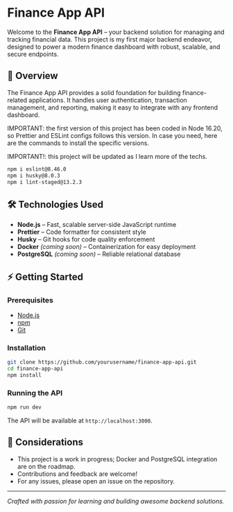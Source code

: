 # Finance App API

Welcome to the **Finance App API** – your backend solution for managing and tracking financial data. This project is my first major backend endeavor, designed to power a modern finance dashboard with robust, scalable, and secure endpoints.

## 🚀 Overview

The Finance App API provides a solid foundation for building finance-related applications. It handles user authentication, transaction management, and reporting, making it easy to integrate with any frontend dashboard.

IMPORTANT: the first version of this project has been coded in Node 16.20, so Prettier and ESLint configs follows this version. In case you need, here are the commands to install the specific versions.

IMPORTANT!: this project will be updated as I learn more of the techs.


```bash
npm i eslint@8.46.0
npm i husky@8.0.3
npm i lint-staged@13.2.3

```

## 🛠️ Technologies Used

- **Node.js** – Fast, scalable server-side JavaScript runtime
- **Prettier** – Code formatter for consistent style
- **Husky** – Git hooks for code quality enforcement
- **Docker** *(coming soon)* – Containerization for easy deployment
- **PostgreSQL** *(coming soon)* – Reliable relational database

## ⚡ Getting Started

### Prerequisites

- [Node.js](https://nodejs.org/)
- [npm](https://www.npmjs.com/)
- [Git](https://git-scm.com/)

### Installation

```bash
git clone https://github.com/yourusername/finance-app-api.git
cd finance-app-api
npm install
```

### Running the API

```bash
npm run dev
```

The API will be available at `http://localhost:3000`.

## 📌 Considerations

- This project is a work in progress; Docker and PostgreSQL integration are on the roadmap.
- Contributions and feedback are welcome!
- For any issues, please open an issue on the repository.

---

*Crafted with passion for learning and building awesome backend solutions.*
